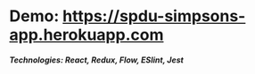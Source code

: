 # Demo: https://spdu-simpsons-app.herokuapp.com
##### Technologies: React, Redux, Flow, ESlint, Jest

